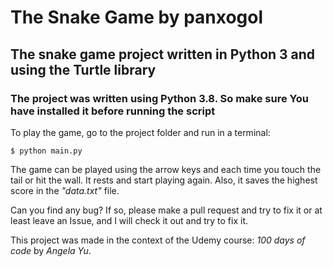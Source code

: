 # The Snake Game by panxogol

## The snake game project written in Python 3 and using the Turtle library

### The project was written using **Python 3.8**. So make sure You have installed it before running the script
To play the game, go to the project folder and run in a terminal:

`$ python main.py`

The game can be played using the arrow keys
and each time you touch the tail or hit the wall. It rests and start playing again.
Also, it saves the highest score in the _"data.txt"_ file.

Can you find any bug? If so, please make a pull request and try to fix it or at 
least leave an Issue, and I will check it out and try to fix it.

This project was made in the context of the Udemy course: _100 days of code_ by _Angela Yu_.